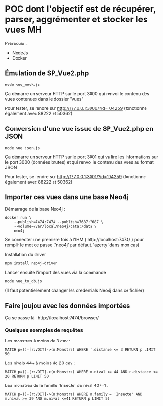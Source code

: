 # POC dont l'objectif est de récupérer, parser, aggrémenter et stocker les vues MH

Prérequis : 
* NodeJs 
* Docker

## Émulation de SP_Vue2.php

    node vue_mock.js

Ça démarre un serveur HTTP sur le port 3000 qui renvoi le contenu des vues contenues dans le dossier "vues"

Pour tester, se rendre sur http://127.0.0.1:3000/?id=104259
(fonctionne également avec 88222 et 50362)


## Conversion d'une vue issue de SP_Vue2.php en JSON

    node vue_json.js

Ça démarre un serveur HTTP sur le port 3001 qui va lire les informations sur le port 3000 (données brutes) et qui renvoi le contenu des vues au format JSON

Pour tester, se rendre sur http://127.0.0.1:3001/?id=104259
(fonctionne également avec 88222 et 50362)


## Importer ces vues dans une base Neo4j

Démarrage de la base Neo4j :

    docker run \
        --publish=7474:7474 --publish=7687:7687 \
        --volume=/var/local/neo4j/data:/data \
        neo4j

Se connecter une première fois à l'IHM ( http://localhost:7474/ ) pour remplir le mot de passe ('neo4j' par défaut, 'azerty' dans mon cas)

Installation du driver

    npm install neo4j-driver

Lancer ensuite l'import des vues via la commande 

    node vue_to_db.js

(Il faut potentiellement changer les credentials Neo4j dans ce fichier)


## Faire joujou avec les données importées

Ça se passe là : http://localhost:7474/browser/

### Quelques exemples de requêtes

Les monstres à moins de 3 cav :

    MATCH p=()-[r:VOIT]->(m:Monstre) WHERE r.distance <= 3 RETURN p LIMIT 50

Les nivals 44+ à moins de 20 cav :

    MATCH p=()-[r:VOIT]->(m:Monstre) WHERE m.nival >= 44 AND r.distance <= 20 RETURN p LIMIT 50

Les monstres de la famille 'Insecte' de nival 40+-1 :

    MATCH p=()-[r:VOIT]->(m:Monstre) WHERE m.family = 'Insecte' AND m.nival >= 39 AND m.nival <=41 RETURN p LIMIT 50
